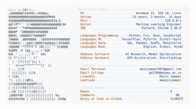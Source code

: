 <picture>
  <source srcset="https://raw.githubusercontent.com/mmazinjameel/mmazinjameel/main/dark_mode.svg?v=1740132581" media="(prefers-color-scheme: dark)">
  <img src="https://raw.githubusercontent.com/mmazinjameel/mmazinjameel/main/light_mode.svg?v=1740132581">
</picture>
